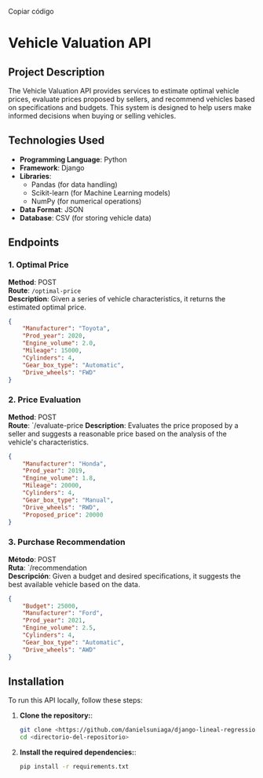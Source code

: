 Copiar código
# Vehicle Valuation API

## Project Description

The Vehicle Valuation API provides services to estimate optimal vehicle prices, evaluate prices proposed by sellers, and recommend vehicles based on specifications and budgets. This system is designed to help users make informed decisions when buying or selling vehicles.

## Technologies Used

- **Programming Language**: Python
- **Framework**: Django
- **Libraries**:
  - Pandas (for data handling)
  - Scikit-learn (for Machine Learning models)
  - NumPy (for numerical operations)
- **Data Format**: JSON
- **Database**: CSV (for storing vehicle data)

## Endpoints

### 1. Optimal Price

**Method**: POST  
**Route**: `/optimal-price`  
**Description**: Given a series of vehicle characteristics, it returns the estimated optimal price.

```json
{
    "Manufacturer": "Toyota",
    "Prod_year": 2020,
    "Engine_volume": 2.0,
    "Mileage": 15000,
    "Cylinders": 4,
    "Gear_box_type": "Automatic",
    "Drive_wheels": "FWD"
}
```


### 2. Price Evaluation

**Method**: POST  
**Route**: `/evaluate-price 
**Description**: Evaluates the price proposed by a seller and suggests a reasonable price based on the analysis of the vehicle's characteristics.


```json
{
    "Manufacturer": "Honda",
    "Prod_year": 2019,
    "Engine_volume": 1.8,
    "Mileage": 20000,
    "Cylinders": 4,
    "Gear_box_type": "Manual",
    "Drive_wheels": "RWD",
    "Proposed_price": 20000
}
```

### 3. Purchase Recommendation

**Método**: POST  
**Ruta**: `/recommendation  
**Descripción**: Given a budget and desired specifications, it suggests the best available vehicle based on the data.

```json
{
    "Budget": 25000,
    "Manufacturer": "Ford",
    "Prod_year": 2021,
    "Engine_volume": 2.5,
    "Cylinders": 4,
    "Gear_box_type": "Automatic",
    "Drive_wheels": "AWD"
}

```

## Installation

To run this API locally, follow these steps:

1. **Clone the repository:**:

   ```bash
   git clone <https://github.com/danielsuniaga/django-lineal-regression/>
   cd <directorio-del-repositorio>

2. **Install the required dependencies:**:

   ```bash
   pip install -r requirements.txt



